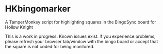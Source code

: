 # HKbingomarker
A TamperMonkey script for highlighting squares in the BingoSync board for Hollow Knight

This is a work in progress. Known issues exist. If you experience problems, please refresh your browser tab/window with the bingo board or accept that the square is not coded for being monitored.
